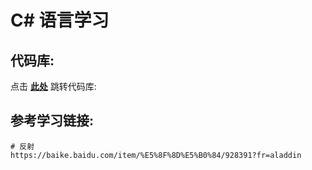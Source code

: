 # C# 语言学习

## 代码库:
点击 **[此处](https://github.com/YellowTulipShow/CSharp)** 跳转代码库:

## 参考学习链接:
```shell
# 反射
https://baike.baidu.com/item/%E5%8F%8D%E5%B0%84/928391?fr=aladdin
```
